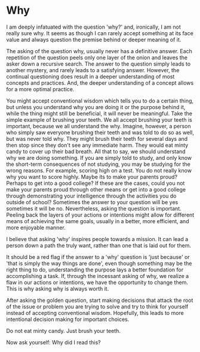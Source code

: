 # Why

I am deeply infatuated with the question 'why?' and, ironically, I am not really sure why. It seems as though I can rarely accept something at its face value and always question the premise behind or deeper meaning of it.

The asking of the question why, usually never has a definitive answer. Each repetition of the question peels only one layer of the onion and leaves the asker down a recursive search. The answer to the question simply leads to another mystery, and rarely leads to a satisfying answer. However, the continual questioning does result in a deeper understanding of most concepts and practices. And, the deeper understanding of a concept allows for a more optimal practice.

You might accept conventional wisdom which tells you to do a certain thing, but unless you understand why you are doing it or the purpose behind it, while the thing might still be beneficial, it will never be meaningful. Take the simple example of brushing your teeth. We all accept brushing your teeth is important, because we all understand the why. Imagine, however, a person who simply saw everyone brushing their teeth and was told to do so as well, but was never told why. They might brush their teeth for several days and then stop since they don't see any immediate harm. They would eat minty candy to cover up their bad breath. All that to say, we should understand why we are doing something. If you are simply told to study, and only know the short-term consequences of not studying, you may be studying for the wrong reasons. For example, scoring high on a test. You do not really know why you want to score highly. Maybe its to make your parents proud? Perhaps to get into a good college? If these are the cases, could you not make your parents proud through other means or get into a good college through demonstrating your intelligence through the activities you do outside of school? Sometimes the answer to your question will be yes sometimes it will be no. Nevertheless, asking the question is important.  Peeling back the layers of your actions or intentions might allow for different means of achieving the same goals, usually in a better, more efficient, and more enjoyable manner.

I believe that asking 'why' inspires people towards a mission. It can lead a person down a path the truly want, rather than one that is laid out for them.

It should be a red flag if the answer to a 'why' question is 'just because' or 'that is simply the way things are done', even though something may be the right thing to do, understanding the purpose lays a better foundation for accomplishing a task. If, through the incessant asking of why, we realize a flaw in our actions or intentions, we have the opportunity to change them. This is why asking why is always worth it.

After asking the golden question, start making decisions that attack the root of the issue or problem you are trying to solve and try to think for yourself instead of accepting conventional wisdom. Hopefully, this leads to more intentional decision making for important choices.

Do not eat minty candy. Just brush your teeth.

Now ask yourself: Why did I read this?
